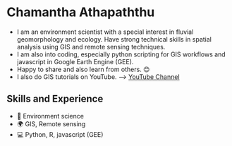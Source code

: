 #  Chamantha Athapaththu

- I am an environment scientist with a special interest in fluvial geomorphology and ecology. Have strong technical skills in spatial analysis using GIS and remote sensing techniques.
- I am also into coding, especially python scripting for GIS workflows and javascript in Google Earth Engine (GEE).
- Happy to share and also learn from others. 😊
- I also do GIS tutorials on YouTube. --> [YouTube Channel](https://www.youtube.com/@brightec703)


## Skills and Experience
- 🌱 Environment science
- 🌍 GIS, Remote sensing
- 💻 Python, R, javascript (GEE)
